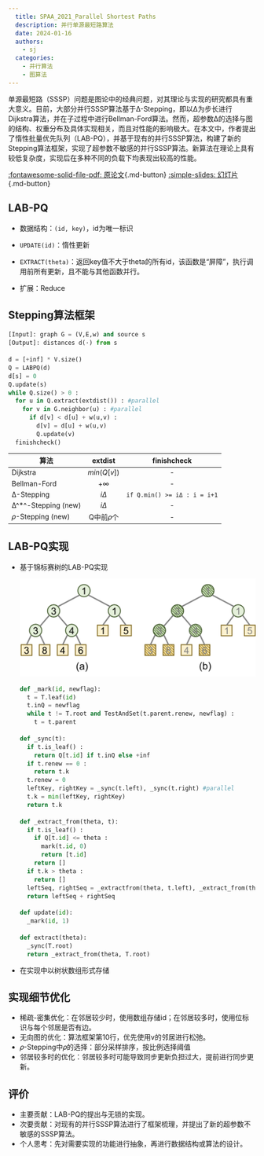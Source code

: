 ```yaml
---
  title: SPAA_2021_Parallel Shortest Paths
  description: 并行单源最短路算法
  date: 2024-01-16
  authors:
    - sj
  categories:
    - 并行算法
    - 图算法
---
```


单源最短路（SSSP）问题是图论中的经典问题，对其理论与实现的研究都具有重大意义。目前，大部分并行SSSP算法基于Δ-Stepping，即以Δ为步长进行Dijkstra算法，并在子过程中进行Bellman-Ford算法。然而，超参数Δ的选择与图的结构、权重分布及具体实现相关，而且对性能的影响极大。在本文中，作者提出了惰性批量优先队列（LAB-PQ），并基于现有的并行SSSP算法，构建了新的Stepping算法框架，实现了超参数不敏感的并行SSSP算法。新算法在理论上具有较低复杂度，实现后在多种不同的负载下均表现出较高的性能。

[:fontawesome-solid-file-pdf: 原论文](../assets/SPAA_2021_Parallel%20Shortest%20Paths/SPAA_2021_Parallel%20Shortest%20Paths.pdf){.md-button}
[:simple-slides: 幻灯片](../assets/SPAA_2021_Parallel%20Shortest%20Paths/SPAA_2021_Parallel%20Shortest%20Paths_marp.html){.md-button}

<!-- more -->

## LAB-PQ

- 数据结构：`(id, key)`，id为唯一标识

- `UPDATE(id)`：惰性更新
- `EXTRACT(theta)`：返回key值不大于theta的所有id，该函数是“屏障”，执行调用前所有更新，且不能与其他函数并行。
- 扩展：Reduce

## Stepping算法框架

```python
[Input]: graph G = (V,E,w) and source s
[Output]: distances d(·) from s

d = [+inf] * V.size()
Q = LABPQ(d)
d[s] = 0
Q.update(s)
while Q.size() > 0 :
  for u in Q.extract(extdist()) : #parallel
    for v in G.neighbor(u) : #parallel
      if d[v] < d[u] + w(u,v) :
        d[v] = d[u] + w(u,v)
        Q.update(v)
  finishcheck()
```

| 算法                |   extdist   |         finishcheck          |
| ------------------- | :---------: | :--------------------------: |
| Dijkstra            | $min(Q[v])$ |              -               |
| Bellman-Ford        |  $+\infty$  |              -               |
| Δ-Stepping          |  $i\Delta$  | `if Q.min() >= iΔ : i = i+1` |
| Δ^*^-Stepping (new) |  $i\Delta$  |              -               |
| 𝜌-Stepping (new)    |  Q中前𝜌个   |              -               |

## LAB-PQ实现

- 基于锦标赛树的LAB-PQ实现

  ![锦标赛树](../assets/SPAA_2021_Parallel%20Shortest%20Paths/_SPAA_2021_Parallel%20Shortest%20Paths.assets/锦标赛树.png)

  ```python
  def _mark(id, newflag):
    t = T.leaf(id)
    t.inQ = newflag
    while t != T.root and TestAndSet(t.parent.renew, newflag) :
      t = t.parent
  
  def _sync(t):
    if t.is_leaf() :
      return Q[t.id] if t.inQ else +inf
    if t.renew == 0 :
      return t.k
    t.renew = 0
    leftKey, rightKey = _sync(t.left), _sync(t.right) #parallel
    t.k = min(leftKey, rightKey)
    return t.k
  
  def _extract_from(theta, t):
    if t.is_leaf() :
      if Q[t.id] <= theta :
        mark(t.id, 0)
        return [t.id]
      return []
    if t.k > theta :
      return []
    leftSeq, rightSeq = _extractfrom(theta, t.left), _extract_from(theta, t.right) #parallel
    return leftSeq + rightSeq
  
  def update(id):
    _mark(id, 1)
  
  def extract(theta):
    _sync(T.root)
    return _extract_from(theta, T.root)
  ```

- 在实现中以树状数组形式存储

## 实现细节优化

- 稀疏-密集优化：在邻居较少时，使用数组存储id；在邻居较多时，使用位标识与每个邻居是否有边。
- 无向图的优化：算法框架第10行，优先使用v的邻居进行松弛。
- 𝜌-Stepping中𝜌的选择：部分采样排序，按比例选择阈值
- 邻居较多时的优化：邻居较多时可能导致同步更新负担过大，提前进行同步更新。

## 评价

- 主要贡献：LAB-PQ的提出与无锁的实现。
- 次要贡献：对现有的并行SSSP算法进行了框架梳理，并提出了新的超参数不敏感的SSSP算法。
- 个人思考：先对需要实现的功能进行抽象，再进行数据结构或算法的设计。
